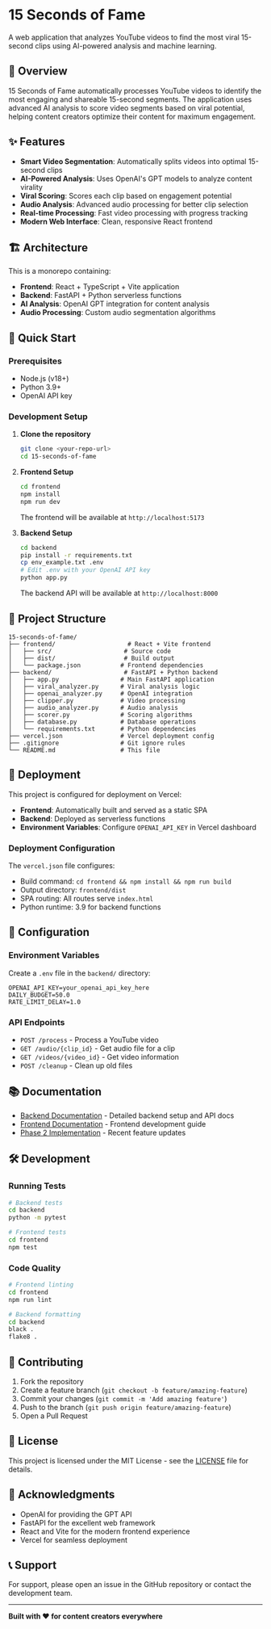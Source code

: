 # 15 Seconds of Fame

A web application that analyzes YouTube videos to find the most viral 15-second clips using AI-powered analysis and machine learning.

## 🎯 Overview

15 Seconds of Fame automatically processes YouTube videos to identify the most engaging and shareable 15-second segments. The application uses advanced AI analysis to score video segments based on viral potential, helping content creators optimize their content for maximum engagement.

## ✨ Features

- **Smart Video Segmentation**: Automatically splits videos into optimal 15-second clips
- **AI-Powered Analysis**: Uses OpenAI's GPT models to analyze content virality
- **Viral Scoring**: Scores each clip based on engagement potential
- **Audio Analysis**: Advanced audio processing for better clip selection
- **Real-time Processing**: Fast video processing with progress tracking
- **Modern Web Interface**: Clean, responsive React frontend

## 🏗️ Architecture

This is a monorepo containing:

- **Frontend**: React + TypeScript + Vite application
- **Backend**: FastAPI + Python serverless functions
- **AI Analysis**: OpenAI GPT integration for content analysis
- **Audio Processing**: Custom audio segmentation algorithms

## 🚀 Quick Start

### Prerequisites

- Node.js (v18+)
- Python 3.9+
- OpenAI API key

### Development Setup

1. **Clone the repository**
   ```bash
   git clone <your-repo-url>
   cd 15-seconds-of-fame
   ```

2. **Frontend Setup**
   ```bash
   cd frontend
   npm install
   npm run dev
   ```
   The frontend will be available at `http://localhost:5173`

3. **Backend Setup**
   ```bash
   cd backend
   pip install -r requirements.txt
   cp env_example.txt .env
   # Edit .env with your OpenAI API key
   python app.py
   ```
   The backend API will be available at `http://localhost:8000`

## 📁 Project Structure

```
15-seconds-of-fame/
├── frontend/                    # React + Vite frontend
│   ├── src/                    # Source code
│   ├── dist/                   # Build output
│   └── package.json           # Frontend dependencies
├── backend/                    # FastAPI + Python backend
│   ├── app.py                 # Main FastAPI application
│   ├── viral_analyzer.py      # Viral analysis logic
│   ├── openai_analyzer.py     # OpenAI integration
│   ├── clipper.py             # Video processing
│   ├── audio_analyzer.py      # Audio analysis
│   ├── scorer.py              # Scoring algorithms
│   ├── database.py            # Database operations
│   └── requirements.txt       # Python dependencies
├── vercel.json                # Vercel deployment config
├── .gitignore                 # Git ignore rules
└── README.md                  # This file
```

## 🚀 Deployment

This project is configured for deployment on Vercel:

- **Frontend**: Automatically built and served as a static SPA
- **Backend**: Deployed as serverless functions
- **Environment Variables**: Configure `OPENAI_API_KEY` in Vercel dashboard

### Deployment Configuration

The `vercel.json` file configures:
- Build command: `cd frontend && npm install && npm run build`
- Output directory: `frontend/dist`
- SPA routing: All routes serve `index.html`
- Python runtime: 3.9 for backend functions

## 🔧 Configuration

### Environment Variables

Create a `.env` file in the `backend/` directory:

```env
OPENAI_API_KEY=your_openai_api_key_here
DAILY_BUDGET=50.0
RATE_LIMIT_DELAY=1.0
```

### API Endpoints

- `POST /process` - Process a YouTube video
- `GET /audio/{clip_id}` - Get audio file for a clip
- `GET /videos/{video_id}` - Get video information
- `POST /cleanup` - Clean up old files

## 📚 Documentation

- [Backend Documentation](./backend/README.md) - Detailed backend setup and API docs
- [Frontend Documentation](./frontend/README.md) - Frontend development guide
- [Phase 2 Implementation](./PHASE2_IMPLEMENTATION_SUMMARY.md) - Recent feature updates

## 🛠️ Development

### Running Tests

```bash
# Backend tests
cd backend
python -m pytest

# Frontend tests
cd frontend
npm test
```

### Code Quality

```bash
# Frontend linting
cd frontend
npm run lint

# Backend formatting
cd backend
black .
flake8 .
```

## 🤝 Contributing

1. Fork the repository
2. Create a feature branch (`git checkout -b feature/amazing-feature`)
3. Commit your changes (`git commit -m 'Add amazing feature'`)
4. Push to the branch (`git push origin feature/amazing-feature`)
5. Open a Pull Request

## 📄 License

This project is licensed under the MIT License - see the [LICENSE](LICENSE) file for details.

## 🙏 Acknowledgments

- OpenAI for providing the GPT API
- FastAPI for the excellent web framework
- React and Vite for the modern frontend experience
- Vercel for seamless deployment

## 📞 Support

For support, please open an issue in the GitHub repository or contact the development team.

---

**Built with ❤️ for content creators everywhere**

